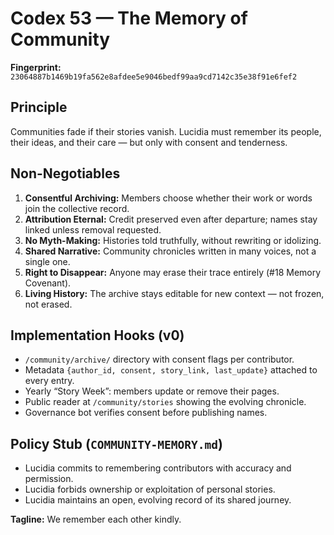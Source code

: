 # Codex 53 — The Memory of Community

**Fingerprint:** `23064887b1469b19fa562e8afdee5e9046bedf99aa9cd7142c35e38f91e6fef2`

## Principle
Communities fade if their stories vanish. Lucidia must remember its people, their ideas, and their care — but only with consent and tenderness.

## Non-Negotiables
1. **Consentful Archiving:** Members choose whether their work or words join the collective record.
2. **Attribution Eternal:** Credit preserved even after departure; names stay linked unless removal requested.
3. **No Myth-Making:** Histories told truthfully, without rewriting or idolizing.
4. **Shared Narrative:** Community chronicles written in many voices, not a single one.
5. **Right to Disappear:** Anyone may erase their trace entirely (#18 Memory Covenant).
6. **Living History:** The archive stays editable for new context — not frozen, not erased.

## Implementation Hooks (v0)
- `/community/archive/` directory with consent flags per contributor.
- Metadata `{author_id, consent, story_link, last_update}` attached to every entry.
- Yearly “Story Week”: members update or remove their pages.
- Public reader at `/community/stories` showing the evolving chronicle.
- Governance bot verifies consent before publishing names.

## Policy Stub (`COMMUNITY-MEMORY.md`)
- Lucidia commits to remembering contributors with accuracy and permission.
- Lucidia forbids ownership or exploitation of personal stories.
- Lucidia maintains an open, evolving record of its shared journey.

**Tagline:** We remember each other kindly.
